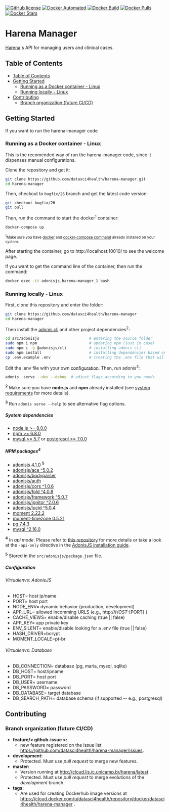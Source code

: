 [![GitHub license](https://img.shields.io/github/license/Naereen/StrapDown.js.svg)](https://github.com/datasci4health/harena-manager/blob/master/LICENSE)
[![Docker Automated](https://img.shields.io/docker/cloud/automated/datasci4health/harena-manager.svg?style=flat)](https://cloud.docker.com/u/datasci4health/repository/registry-1.docker.io/datasci4health/harena-manager)
[![Docker Build](https://img.shields.io/docker/cloud/build/datasci4health/harena-manager.svg?style=flat)](https://cloud.docker.com/u/datasci4health/repository/registry-1.docker.io/datasci4health/harena-manager)
[![Docker Pulls](https://img.shields.io/docker/pulls/datasci4health/harena-manager.svg?style=flat)](https://cloud.docker.com/u/datasci4health/repository/registry-1.docker.io/datasci4health/harena-manager)
[![Docker Stars](https://img.shields.io/docker/stars/datasci4health/harena-manager.svg?style=flat)](https://cloud.docker.com/u/datasci4health/repository/registry-1.docker.io/datasci4health/harena-manager)

# Harena Manager

[Harena](https://github.com/datasci4health/harena)'s API for managing users and clinical cases.

## Table of Contents 


  * [Table of Contents](#table-of-contents)
  * [Getting Started](#getting-started)
     * [Running as a Docker container - Linux](#running-as-a-docker-container---linux)
     * [Running locally - Linux](#running-locally---linux)
  * [Contributing](#contributing)
     * [Branch organization (future CI/CD)](#branch-organization-future-cicd)

## Getting Started

If you want to run the harena-manager code

### Running as a Docker container - Linux

This is the recomended way of run the harena-manager code, since it dispenses manual configurations.

Clone the repository and get it:

```bash
git clone https://github.com/datasci4health/harena-manager.git
cd harena-manager
```

Then, checkout to ```bugfix/26``` branch and get the latest code version:

```bash
git checkout bugfix/26
git pull
```

Then, run the command to start the docker<sup>1</sup> container:

```bash
docker-compose up
```
<sub><sup>1</sup>Make sure you have [docker](https://docs.docker.com/install/) and [docker-compose command](https://docs.docker.com/compose/install/) already installed on your system.</sub>

After starting the container, go to http://localhost:10010/ to see the welcome page.

If you want to get the command line of the container, then run the command:

```bash
docker exec -it adonisjs_harena-manager_1 bash
```


### Running locally - Linux

First, clone this repository and enter the folder:

```bash
git clone https://github.com/datasci4health/harena-manager 
cd harena-manager
```
Then install the [adonis cli](https://adonisjs.com/docs/4.0/installation#_cli_tool) and other project dependencies<sup>2</sup>:

```bash
cd src/adonisjs                      # entering the source folder
sudo npm i npm                       # updating npm (just in case)
sudo npm i -g @adonisjs/cli          # installing adonis cli
sudo npm install                     # installing dependencies based on the package.json file
cp .env.example .env                 # creating the .env file that will be used by adonis
``` 

Edit the .env file with your own [configuration](#Configuration). Then, run adonis<sup>3</sup>:

```bash
adonis  serve --dev --debug  # adjust flags according to you needs
```

<b><sup>2</sup></b> Make sure you have **node.js** and **npm** already installed (see [system requirements](#system-requirements) for more details).

<b><sup>3</sup></b> Run `adonis serve --help` to see alternative flag options.

##### System dependencies

* [node.js >= 8.0.0]()
* [npm     >= 6.8.0]()
* [mysql   >= 5.7]() or [postgresql >= 7.0.0]()


##### NPM packages<sup>4</sup> 

* [adonisjs 4.1.0](https://adonisjs.com/docs/4.1/i) <b><sup>5</sup></b>
* [adonisjs/ace ^5.0.2]()
* [adonisjs/bodyparser]()
* [adonisjs/auth]()
* [adonisjs/cors ^1.0.6]()
* [adonisjs/fold ^4.0.8]()
* [adonisjs/framework ^5.0.7]()
* [adonisjs/ignitor ^2.0.6]()
* [adonisjs/lucid ^5.0.4]()
* [moment 2.22.2]()
* [moment-timezone 0.5.21]()
* [pg 7.4.3]() 
* [mysql ^2.16.0]()


<b><sup>4</sup></b> In *api mode*. Please refer to [this repository](https://github.com/adonisjs/adonis-api-app) for more details or take a look at the `-api-only` directive in the [AdonisJS installation guide](https://adonisjs.com/docs/4.1/installation#_installing_adonisjs).

<b><sup>5</sup></b> Stored in the `src/adonisjs/package.json` file.

##### Configuration

###### Virtualenvs: AdonisJS 

* HOST= host ip/name
* PORT= host port
* NODE_ENV= dynamic behavior (production, development)
* APP_URL= allowed incomming URLS (e.g., http://${HOST}:${PORT} )
* CACHE_VIEWS= enable/disable caching (true || false)
* APP_KEY= app private key
* ENV_SILENT= enable/disable looking for a .env file (true || false)
* HASH_DRIVER=bcrypt
* MOMENT_LOCALE=pt-br

###### Virtualenvs: Database

* DB_CONNECTION= database (pg, maria, mysql, sqlite)
* DB_HOST= host/ipname
* DB_PORT= host port
* DB_USER= username
* DB_PASSWORD= password
* DB_DATABASE= target database
* DB_SEARCH_PATH= database schema (if supported -- e.g., postgresql)


## Contributing

### Branch organization (future CI/CD)
* **feature/< github-issue >:**
    * new feature registered on the issue list https://github.com/datasci4health/harena-manager/issues.
* **development:**
    * Protected. Must use _pull request_ to merge new features.
* **master:**
    * Version running at http://cloud.lis.ic.unicamp.br/harena/latest .
    * Protected. Must use _pull request_ to merge evolutions of the _development_ branch.
* **tags:**
    * Are used for creating Dockerhub image versions at https://cloud.docker.com/u/datasci4health/repository/docker/datasci4health/harena-manager .    

